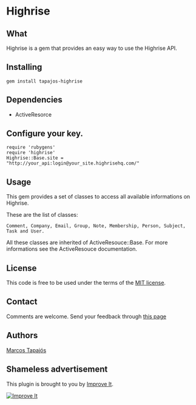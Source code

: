 # Highrise

## What

Highrise is a gem that provides an easy way to use the Highrise API.

## Installing

    gem install tapajos-highrise

## Dependencies

* ActiveResorce

## Configure your key.
    
    require 'rubygens'
    require 'highrise'
    Highrise::Base.site = "http://your_api:login@your_site.highrisehq.com/"
    
## Usage

This gem provides a set of classes to access all available informations on Highrise. 

These are the list of classes:

    Comment, Company, Email, Group, Note, Membership, Person, Subject, Task and User. 

All these classes are inherited of ActiveResouce::Base. For more informations see the ActiveResouce documentation.

## License

This code is free to be used under the terms of the [MIT license][mit].

## Contact

Comments are welcome. Send your feedback through [this page][co]

## Authors

[Marcos Tapajós][mt]  

## Shameless advertisement

This plugin is brought to you by [Improve It][ii].

[![Improve It][logo]][ii]

[logo]: 	http://www.improveit.com.br/images/logo/logo_improve_it_screen.gif "Improve It"

[mt]:		http://www.improveit.com.br/en/company/tapajos
[ii]:		http://www.improveit.com.br/en
[co]:		http://www.improveit.com.br/en/contact
[mit]:	http://www.opensource.org/licenses/mit-license.php
